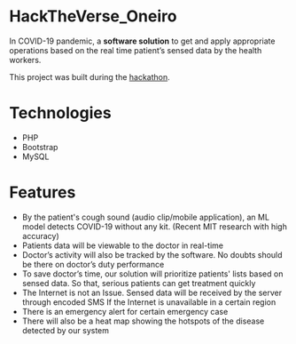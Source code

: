 # HackTheVerse_Oneiro

In COVID-19 pandemic, a **software solution** to get and apply appropriate operations based on the real time patient’s sensed data by the health workers.

This project was built during the [hackathon](https://fb.me/e/1z3PtkzSg). 



# Technologies

*   PHP
*   Bootstrap
*   MySQL



# Features

*   By the patient's cough sound (audio clip/mobile application), an ML model detects COVID-19 without any kit. (Recent MIT research with high accuracy)
*   Patients data will be viewable to the doctor in real-time
*   Doctor’s activity will also be tracked by the software. No doubts should be there on doctor’s duty performance
*   To save doctor’s time, our solution will prioritize patients' lists based on sensed data. So that, serious patients can get treatment quickly
*   The Internet is not an Issue. Sensed data will be received by the server through encoded SMS If the Internet is unavailable in a certain region
*   There is an emergency alert for certain emergency case
*   There will also be a heat map showing the hotspots of the disease detected by our system

